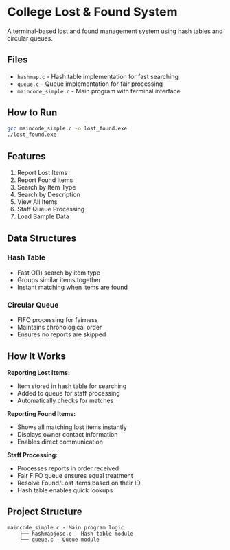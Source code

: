# College Lost & Found System

A terminal-based lost and found management system using hash tables and circular queues.

## Files

- `hashmap.c` - Hash table implementation for fast searching
- `queue.c` - Queue implementation for fair processing
- `maincode_simple.c` - Main program with terminal interface

## How to Run

```bash
gcc maincode_simple.c -o lost_found.exe
./lost_found.exe
```

## Features

1. Report Lost Items
2. Report Found Items  
3. Search by Item Type
4. Search by Description
5. View All Items
6. Staff Queue Processing
7. Load Sample Data

## Data Structures

### Hash Table
- Fast O(1) search by item type
- Groups similar items together
- Instant matching when items are found

### Circular Queue
- FIFO processing for fairness
- Maintains chronological order
- Ensures no reports are skipped

## How It Works

**Reporting Lost Items:**
- Item stored in hash table for searching
- Added to queue for staff processing
- Automatically checks for matches

**Reporting Found Items:**
- Shows all matching lost items instantly
- Displays owner contact information
- Enables direct communication

**Staff Processing:**
- Processes reports in order received
- Fair FIFO queue ensures equal treatment
- Resolve Found/Lost items based on their ID.
- Hash table enables quick lookups

## Project Structure

```
maincode_simple.c - Main program logic
    ├── hashmapjose.c - Hash table module
    └── queue.c - Queue module
```
